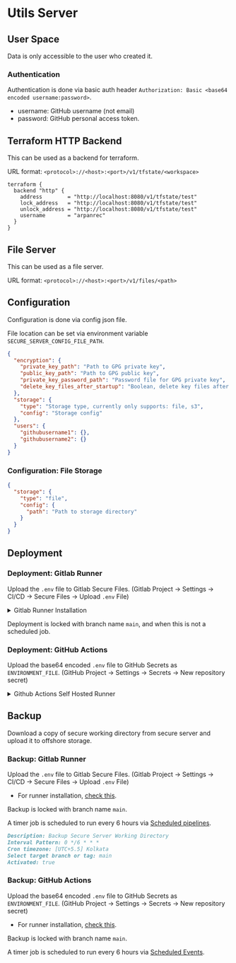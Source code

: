 # Utils Server

## User Space

Data is only accessible to the user who created it.

### Authentication

Authentication is done via basic auth header `Authorization: Basic <base64 encoded username:password>`.

- username: GitHub username (not email)
- password: GitHub personal access token.

## Terraform HTTP Backend

This can be used as a backend for terraform.

URL format: `<protocol>://<host>:<port>/v1/tfstate/<workspace>`

```hcl
terraform {
  backend "http" {
    address        = "http://localhost:8080/v1/tfstate/test"
    lock_address   = "http://localhost:8080/v1/tfstate/test"
    unlock_address = "http://localhost:8080/v1/tfstate/test"
    username       = "arpanrec"
  }
}
```

## File Server

This can be used as a file server.

URL format: `<protocol>://<host>:<port>/v1/files/<path>`

## Configuration

Configuration is done via config json file.

File location can be set via environment variable `SECURE_SERVER_CONFIG_FILE_PATH`.

```json
{
  "encryption": {
    "private_key_path": "Path to GPG private key",
    "public_key_path": "Path to GPG public key",
    "private_key_password_path": "Password file for GPG private key",
    "delete_key_files_after_startup": "Boolean, delete key files after startup"
  },
  "storage": {
    "type": "Storage type, currently only supports: file, s3",
    "config": "Storage config"
  },
  "users": {
    "githubusername1": {},
    "githubusername2": {}
  }
}
```

### Configuration: File Storage

```json
{
  "storage": {
    "type": "file",
    "config": {
      "path": "Path to storage directory"
    }
  }
}
```

## Deployment

### Deployment: Gitlab Runner

Upload the `.env` file to Gitlab Secure Files. (Gitlab Project -> Settings -> CI/CD -> Secure Files -> Upload `.env` File)

<details>
  <summary>Gitlab Runner Installation</summary>

Deployment is done via [gitlab-runner](https://docs.gitlab.com/runner/install/linux-repository.html).
Add the Server as gitlab-runner with shell executor, also make sure gitlab runner has root access.

- Please check the [gitlab-runner](https://docs.gitlab.com/runner/install/linux-repository.html) for the latest installation instructions.

```bash
echo "gitlab-runner ALL=(ALL) NOPASSWD: ALL" | sudo tee /etc/sudoers.d/010-gitlab-runner >/dev/null
sudo curl -L --output /usr/local/bin/gitlab-runner "https://gitlab-runner-downloads.s3.amazonaws.com/latest/binaries/gitlab-runner-linux-$(dpkg --print-architecture)"
sudo chmod +x /usr/local/bin/gitlab-runner
sudo useradd --comment 'GitLab Runner' --create-home gitlab-runner --shell /bin/bash
sudo gitlab-runner install --user=gitlab-runner --working-directory=/home/gitlab-runner
sudo gitlab-runner start
sudo gitlab-runner status
sudo rm -rf /home/gitlab-runner/.bash_logout
```

- Issue with shell executor, [check this](https://docs.gitlab.com/runner/shells/index.html#shell-profile-loading).

- Register gitlab-runner with shell executor

Settings -> CI/CD -> Runners -> Expand -> `Enable shared runners for this project`: False -> Save changes

Settings -> CI/CD -> Runners -> Expand -> `New Project Runner`

```markdown
Operating systems: Linux
Tags: secureserver
Run untagged jobs: False
Details: Secure Server
Configuration (optional):
  - Paused: False
  - Protected: False
  - Lock to current projects: True
Maximum job timeout: 600
```

```bash
sudo gitlab-runner register \
  --non-interactive \
  --name secureserver \
  --url "https://gitlab.com" \
  --token "${TOKEN}" \
  --executor "shell"
```

- Remove gitlab-runner

```bash
sudo gitlab-runner uninstall
sudo rm -rf /usr/local/bin/gitlab-runner
sudo userdel -r gitlab-runner
sudo rm -rf /home/gitlab-runner/
sudo rm -rf /etc/gitlab-runner
```

</details>

Deployment is locked with branch name `main`, and when this is not a scheduled job.

### Deployment: GitHub Actions

Upload the base64 encoded `.env` file to GitHub Secrets as `ENVIRONMENT_FILE`. (GitHub Project -> Settings -> Secrets -> New repository secret)

<details>
  <summary>Github Actions Self Hosted Runner</summary>

Deployment is done via [GitHub Actions Self Hosted Runner](https://docs.github.com/en/actions/hosting-your-own-runners/about-self-hosted-runners). 
Make sure GitHub Actions Self Hosted Runner has NOPASSWD root access.

- Install GitHub Actions Self Hosted Runner

```bash
sudo useradd -m -s /bin/bash actions-runner
echo "actions-runner ALL=(ALL) NOPASSWD: ALL" | sudo tee /etc/sudoers.d/010-actions-runner >/dev/null
sudo su - actions-runner
cd ~
curl -o actions-runner-linux-x64-2.309.0.tar.gz \
  -L https://github.com/actions/runner/releases/download/v2.309.0/actions-runner-linux-x64-2.309.0.tar.gz
echo "2974243bab2a282349ac833475d241d5273605d3628f0685bd07fb5530f9bb1a  actions-runner-linux-x64-2.309.0.tar.gz" | shasum -a 256 -c
tar xzf ./actions-runner-linux-x64-2.309.0.tar.gz
./config.sh --url https://github.com/arpanrec/secureserver --token "${TOKEN}" --name secureserver --work _work --labels secureserver --unattended
sudo ./svc.sh install
sudo ./svc.sh start
```

- Remove GitHub Actions Self Hosted Runner

```bash
sudo ./svc.sh stop
sudo ./svc.sh uninstall
./config.sh remove --token "${TOKEN}"
sudo userdel -r actions-runner
```

</details>

## Backup

Download a copy of secure working directory from secure server and upload it to offshore storage.

### Backup: Gitlab Runner

Upload the `.env` file to Gitlab Secure Files. (Gitlab Project -> Settings -> CI/CD -> Secure Files -> Upload `.env` File)

- For runner installation, [check this](#deployment-gitlab-runner).

Backup is locked with branch name `main`.

A timer job is scheduled to run every 6 hours via [Scheduled pipelines](https://docs.gitlab.com/ee/ci/pipelines/schedules.html).

```markdown
Description: Backup Secure Server Working Directory
Interval Pattern: 0 */6 * * *
Cron timezone: [UTC+5.5] Kolkata
Select target branch or tag: main
Activated: true
```

### Backup: GitHub Actions

Upload the base64 encoded `.env` file to GitHub Secrets as `ENVIRONMENT_FILE`. (GitHub Project -> Settings -> Secrets -> New repository secret)

- For runner installation, [check this](#deployment-github-actions).

Backup is locked with branch name `main`.

A timer job is scheduled to run every 6 hours via [Scheduled Events](https://docs.github.com/en/actions/reference/events-that-trigger-workflows#scheduled-events).
